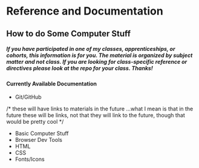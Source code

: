 # Reference and Documentation #
## How to do Some Computer Stuff ##

##### If you have participated in one of my classes, apprenticeships, or cohorts, this information is for you. The material is organized by subject matter and not class. If you are looking for class-specific reference or directives please look at the repo for your class. Thanks! #####

#### Currently Available Documentation ####
- Git/GitHub

/* these will have links to materials in the future ...what I mean is that in the future these will be links, not that they will link to the future, though that would be pretty cool */
- Basic Computer Stuff 
- Browser Dev Tools
- HTML
- CSS
- Fonts/Icons
